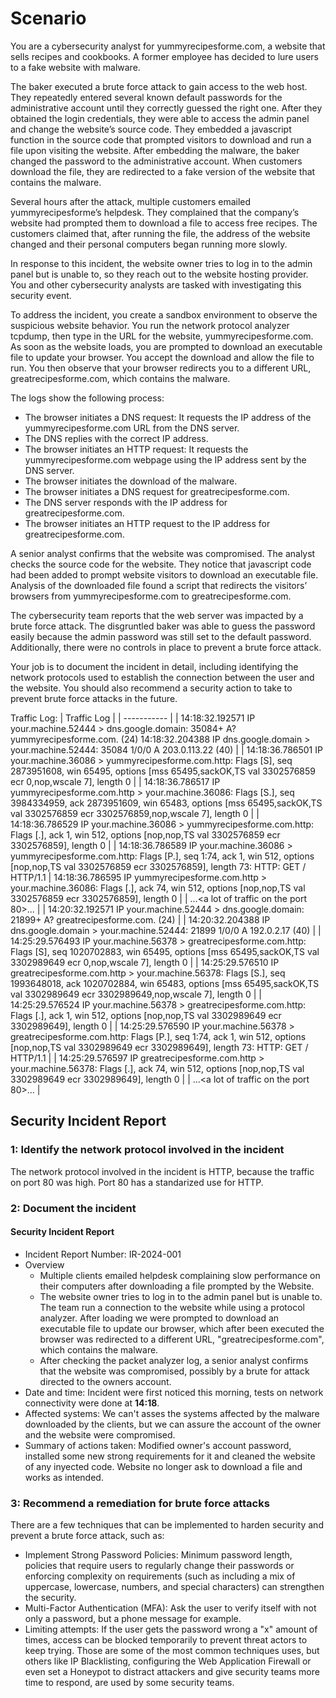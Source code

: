 # Scenario
You are a cybersecurity analyst for yummyrecipesforme.com, a website that sells recipes and cookbooks. A former employee has decided to lure users to a fake website with malware.

The baker executed a brute force attack to gain access to the web host. They repeatedly entered several known default passwords for the administrative account until they correctly guessed the right one. After they obtained the login credentials, they were able to access the admin panel and change the website’s source code. They embedded a javascript function in the source code that prompted visitors to download and run a file upon visiting the website. After embedding the malware, the baker changed the password to the administrative account. When customers download the file, they are redirected to a fake version of the website that contains the malware.

Several hours after the attack, multiple customers emailed yummyrecipesforme’s helpdesk. They complained that the company’s website had prompted them to download a file to access free recipes. The customers claimed that, after running the file, the address of the website changed and their personal computers began running more slowly.

In response to this incident, the website owner tries to log in to the admin panel but is unable to, so they reach out to the website hosting provider. You and other cybersecurity analysts are tasked with investigating this security event.

To address the incident, you create a sandbox environment to observe the suspicious website behavior. You run the network protocol analyzer tcpdump, then type in the URL for the website, yummyrecipesforme.com. As soon as the website loads, you are prompted to download an executable file to update your browser. You accept the download and allow the file to run. You then observe that your browser redirects you to a different URL, greatrecipesforme.com, which contains the malware.

The logs show the following process:

- The browser initiates a DNS request: It requests the IP address of the yummyrecipesforme.com URL from the DNS server.
- The DNS replies with the correct IP address.
- The browser initiates an HTTP request: It requests the yummyrecipesforme.com webpage using the IP address sent by the DNS server.
- The browser initiates the download of the malware.
- The browser initiates a DNS request for greatrecipesforme.com.
- The DNS server responds with the IP address for greatrecipesforme.com.
- The browser initiates an HTTP request to the IP address for greatrecipesforme.com.

A senior analyst confirms that the website was compromised. The analyst checks the source code for the website. They notice that javascript code had been added to prompt website visitors to download an executable file. Analysis of the downloaded file found a script that redirects the visitors’ browsers from yummyrecipesforme.com to greatrecipesforme.com.

The cybersecurity team reports that the web server was impacted by a brute force attack. The disgruntled baker was able to guess the password easily because the admin password was still set to the default password. Additionally, there were no controls in place to prevent a brute force attack.

Your job is to document the incident in detail, including identifying the network protocols used to establish the connection between the user and the website. You should also recommend a security action to take to prevent brute force attacks in the future.

Traffic Log:
| Traffic Log |
| ----------- |
| 14:18:32.192571 IP your.machine.52444 > dns.google.domain: 35084+ A? yummyrecipesforme.com. (24)
14:18:32.204388 IP dns.google.domain > your.machine.52444: 35084 1/0/0 A 203.0.113.22 (40) |
| 14:18:36.786501 IP your.machine.36086 > yummyrecipesforme.com.http: Flags [S], seq 2873951608, win 65495, options [mss 65495,sackOK,TS val 3302576859 ecr 0,nop,wscale 7], length 0 |
| 14:18:36.786517 IP yummyrecipesforme.com.http > your.machine.36086: Flags [S.], seq 3984334959, ack 2873951609, win 65483, options [mss 65495,sackOK,TS val 3302576859 ecr 3302576859,nop,wscale 7], length 0 |
| 14:18:36.786529 IP your.machine.36086 > yummyrecipesforme.com.http: Flags [.], ack 1, win 512, options [nop,nop,TS val 3302576859 ecr 3302576859], length 0 |
| 14:18:36.786589 IP your.machine.36086 > yummyrecipesforme.com.http: Flags [P.], seq 1:74, ack 1, win 512, options [nop,nop,TS val 3302576859 ecr 3302576859], length 73: HTTP: GET / HTTP/1.1
| 14:18:36.786595 IP yummyrecipesforme.com.http > your.machine.36086: Flags [.], ack 74, win 512, options [nop,nop,TS val 3302576859 ecr 3302576859], length 0 |
| ...<a lot of traffic on the port 80>... |
| 14:20:32.192571 IP your.machine.52444 > dns.google.domain: 21899+ A? greatrecipesforme.com. (24) |
| 14:20:32.204388 IP dns.google.domain > your.machine.52444: 21899 1/0/0 A 192.0.2.17 (40) |
| 14:25:29.576493 IP your.machine.56378 > greatrecipesforme.com.http: Flags [S], seq 1020702883, win 65495, options [mss 65495,sackOK,TS val 3302989649 ecr 0,nop,wscale 7], length 0 |
| 14:25:29.576510 IP greatrecipesforme.com.http > your.machine.56378: Flags [S.], seq 1993648018, ack 1020702884, win 65483, options [mss 65495,sackOK,TS val 3302989649 ecr 3302989649,nop,wscale 7], length 0 |
| 14:25:29.576524 IP your.machine.56378 > greatrecipesforme.com.http: Flags [.], ack 1, win 512, options [nop,nop,TS val 3302989649 ecr 3302989649], length 0 |
| 14:25:29.576590 IP your.machine.56378 > greatrecipesforme.com.http: Flags [P.], seq 1:74, ack 1, win 512, options [nop,nop,TS val 3302989649 ecr 3302989649], length 73: HTTP: GET / HTTP/1.1 |
| 14:25:29.576597 IP greatrecipesforme.com.http > your.machine.56378: Flags [.], ack 74, win 512, options [nop,nop,TS val 3302989649 ecr 3302989649], length 0 |
| ...<a lot of traffic on the port 80>... |

## Security Incident Report
### 1: Identify the network protocol involved in the incident
The network protocol involved in the incident is HTTP, because the traffic on port 80 was high. Port 80 has a standarized use for HTTP.

### 2: Document the incident
#### Security Incident Report
- Incident Report Number: IR-2024-001
- Overview
  - Multiple clients emailed helpdesk complaining slow performance on their computers after downloading a file prompted by the Website.
  - The website owner tries to log in to the admin panel but is unable to. The team run a connection to the website while using a protocol analyzer. After loading we were prompted to download an executable file to update our browser, which after been executed the browser was redirected to a different URL, "greatrecipesforme.com", which contains the malware.
  - After checking the packet analyzer log, a senior analyst confirms that the website was compromised, possibly by a brute for attack directed to the owners account.
- Date and time: Incident were first noticed this morning, tests on network connectivity were done at **14:18**.
- Affected systems: We can't asses the systems affected by the malware downloaded by the clients, but we can assure the account of the owner and the website were compromised.
- Summary of actions taken: Modified owner's account password, installed some new strong requirements for it and cleaned the website of any inyected code. Website no longer ask to download a file and works as intended.

### 3: Recommend a remediation for brute force attacks
There are a few techniques that can be implemented to harden security and prevent a brute force attack, such as:
- Implement Strong Password Policies: Minimum password length, policies that require users to regularly change their passwords or enforcing complexity on requirements (such as including a mix of uppercase, lowercase, numbers, and special characters) can strengthen the security.
- Multi-Factor Authentication (MFA): Ask the user to verify itself with not only a password, but a phone message for example.
- Limiting attempts: If the user gets the password wrong a "x" amount of times, access can be blocked temporarily to prevent threat actors to keep trying.
Those are some of the most common techniques uses, but others like IP Blacklisting, configuring the Web Application Firewall or even set a Honeypot to distract attackers and give security teams more time to respond, are used by some security teams.